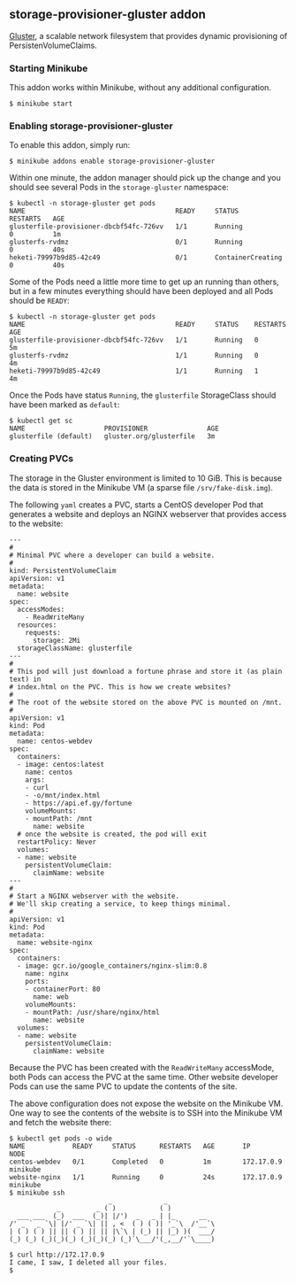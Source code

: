## storage-provisioner-gluster addon
[Gluster](https://gluster.org/), a scalable network filesystem that provides dynamic provisioning of PersistenVolumeClaims.

### Starting Minikube
This addon works within Minikube, without any additional configuration.

```shell
$ minikube start
```

### Enabling storage-provisioner-gluster
To enable this addon, simply run:

```
$ minikube addons enable storage-provisioner-gluster
```

Within one minute, the addon manager should pick up the change and you should see several Pods in the `storage-gluster` namespace:

```
$ kubectl -n storage-gluster get pods
NAME                                      READY     STATUS              RESTARTS   AGE
glusterfile-provisioner-dbcbf54fc-726vv   1/1       Running             0          1m
glusterfs-rvdmz                           0/1       Running             0          40s
heketi-79997b9d85-42c49                   0/1       ContainerCreating   0          40s
```

Some of the Pods need a little more time to get up an running than others, but in a few minutes everything should have been deployed and all Pods should be `READY`:

```
$ kubectl -n storage-gluster get pods
NAME                                      READY     STATUS    RESTARTS   AGE
glusterfile-provisioner-dbcbf54fc-726vv   1/1       Running   0          5m
glusterfs-rvdmz                           1/1       Running   0          4m
heketi-79997b9d85-42c49                   1/1       Running   1          4m
```

Once the Pods have status `Running`, the `glusterfile` StorageClass should have been marked as `default`:

```
$ kubectl get sc
NAME                    PROVISIONER               AGE
glusterfile (default)   gluster.org/glusterfile   3m
```

### Creating PVCs
The storage in the Gluster environment is limited to 10 GiB. This is because the data is stored in the Minikube VM (a sparse file `/srv/fake-disk.img`).

The following `yaml` creates a PVC, starts a CentOS developer Pod that generates a website and deploys an NGINX webserver that provides access to the website:

```
---
#
# Minimal PVC where a developer can build a website.
#
kind: PersistentVolumeClaim
apiVersion: v1
metadata:
  name: website
spec:
  accessModes:
    - ReadWriteMany
  resources:
    requests:
      storage: 2Mi
  storageClassName: glusterfile
---
#
# This pod will just download a fortune phrase and store it (as plain text) in
# index.html on the PVC. This is how we create websites?
#
# The root of the website stored on the above PVC is mounted on /mnt.
#
apiVersion: v1
kind: Pod
metadata:
  name: centos-webdev
spec:
  containers:
  - image: centos:latest
    name: centos
    args:
    - curl
    - -o/mnt/index.html
    - https://api.ef.gy/fortune
    volumeMounts:
    - mountPath: /mnt
      name: website
  # once the website is created, the pod will exit
  restartPolicy: Never
  volumes:
  - name: website
    persistentVolumeClaim:
      claimName: website
---
#
# Start a NGINX webserver with the website.
# We'll skip creating a service, to keep things minimal.
#
apiVersion: v1
kind: Pod
metadata:
  name: website-nginx
spec:
  containers:
  - image: gcr.io/google_containers/nginx-slim:0.8
    name: nginx
    ports:
    - containerPort: 80
      name: web
    volumeMounts:
    - mountPath: /usr/share/nginx/html
      name: website
  volumes:
  - name: website
    persistentVolumeClaim:
      claimName: website
```

Because the PVC has been created with the `ReadWriteMany` accessMode, both Pods can access the PVC at the same time. Other website developer Pods can use the same PVC to update the contents of the site.

The above configuration does not expose the website on the Minikube VM. One way to see the contents of the website is to SSH into the Minikube VM and fetch the website there:

```
$ kubectl get pods -o wide
NAME            READY     STATUS      RESTARTS   AGE       IP           NODE
centos-webdev   0/1       Completed   0          1m        172.17.0.9   minikube
website-nginx   1/1       Running     0          24s       172.17.0.9   minikube
$ minikube ssh
                         _             _            
            _         _ ( )           ( )           
  ___ ___  (_)  ___  (_)| |/')  _   _ | |_      __  
/' _ ` _ `\| |/' _ `\| || , <  ( ) ( )| '_`\  /'__`\
| ( ) ( ) || || ( ) || || |\`\ | (_) || |_) )(  ___/
(_) (_) (_)(_)(_) (_)(_)(_) (_)`\___/'(_,__/'`\____)

$ curl http://172.17.0.9
I came, I saw, I deleted all your files.
$ 
```

